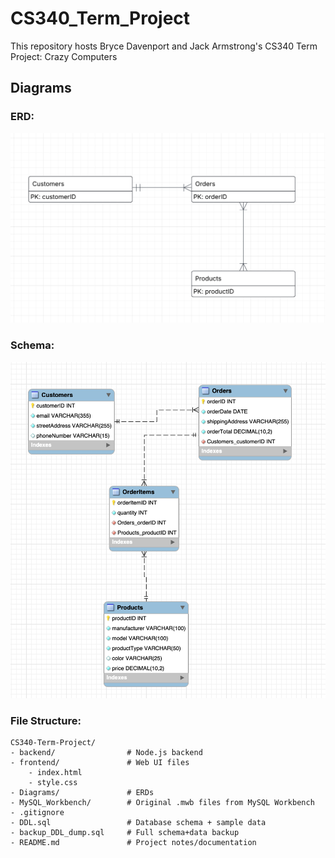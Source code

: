 # CS340_Term_Project

This repository hosts Bryce Davenport and Jack Armstrong's CS340 Term Project: Crazy Computers

## Diagrams

### ERD:
![Simple ERD Diagram](/Diagrams/PS2_ERD.png)

### Schema:
![Database Schema](/Diagrams/PS3_Schema.png)

### File Structure:
```
CS340-Term-Project/
- backend/                # Node.js backend
- frontend/               # Web UI files
    - index.html
    - style.css
- Diagrams/               # ERDs
- MySQL_Workbench/        # Original .mwb files from MySQL Workbench
- .gitignore             
- DDL.sql                 # Database schema + sample data
- backup_DDL_dump.sql     # Full schema+data backup
- README.md               # Project notes/documentation
```
